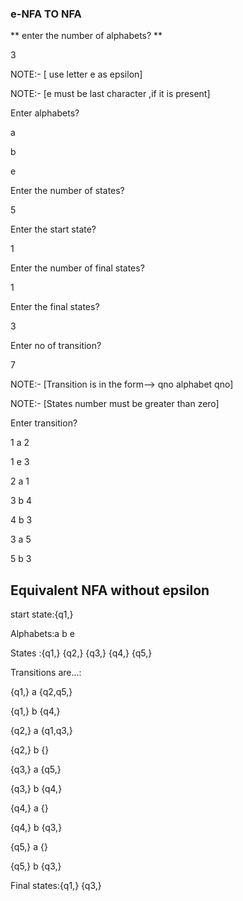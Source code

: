 ### e-NFA TO NFA
** enter the number of alphabets? **

3

NOTE:- [ use letter e as epsilon]

NOTE:- [e must be last character ,if it is present]



Enter alphabets?

a

b

e

Enter the number of states?

5

Enter the start state?

1

Enter the number of final states?

1

Enter the final states?

3

Enter no of transition?

7

NOTE:- [Transition is in the form--> qno   alphabet   qno]

NOTE:- [States number must be greater than zero]


Enter transition?

1 a 2

1 e 3

2 a 1

3 b 4

4 b 3

3 a 5

5 b 3

Equivalent NFA without epsilon
-----------------------------------

start state:{q1,}	

Alphabets:a b e 

States :{q1,}	{q2,}	{q3,}	{q4,}	{q5,}	

Transitions are...:


{q1,}	a	{q2,q5,}

{q1,}	b	{q4,}

{q2,}	a	{q1,q3,}

{q2,}	b	{}

{q3,}	a	{q5,}

{q3,}	b	{q4,}

{q4,}	a	{}

{q4,}	b	{q3,}

{q5,}	a	{}

{q5,}	b	{q3,}

Final states:{q1,}	{q3,}	 
